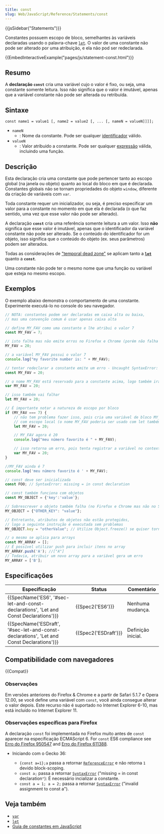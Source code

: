 ```yaml
---
title: const
slug: Web/JavaScript/Reference/Statements/const
---
```


{{jsSidebar("Statements")}}

Constantes possuem escopo de bloco, semelhantes às variáveis declaradas usando o palavra-chave [`let`](/pt-BR/docs/Web/JavaScript/Reference/Statements/let). O valor de uma constante não pode ser alterado por uma atribuição, e ela não pod ser redeclarada.

{{EmbedInteractiveExample("pages/js/statement-const.html")}}

## Resumo

A **declaração `const`** cria uma variável cujo o valor é fixo, ou seja, uma constante somente leitura. Isso não significa que o valor é imutável, apenas que a variável constante não pode ser alterada ou retribuída.

## Sintaxe

```
const name1 = value1 [, name2 = value2 [, ... [, nameN = valueN]]]];
```

- `nameN`
  - : Nome da constante. Pode ser qualquer [identificador](/pt-BR/docs/Glossary/Identifier) válido.
- `valueN`
  - : Valor atribuido a constante. Pode ser qualquer [expressão](/pt-BR/docs/Web/JavaScript/Guide/Expressions_and_Operators#Expressions) válida, incluindo uma função.

## Descrição

Esta declaração cria uma constante que pode pertencer tanto ao escopo global (na janela ou objeto) quanto ao local do bloco em que é declarada. Constantes globais não se tornam propriedades do objeto `window`, diferente da criação de variáveis com `var`.

Toda constante requer um inicializador, ou seja, é preciso especificar um valor para a constante no momento em que ela é declarada (o que faz sentido, uma vez que esse valor não pode ser alterado).

A declaração **`const`** cria uma referência somente leitura a um valor. Isso **não** significa que esse valor é imutável, apenas que o identificador da variável constante não pode ser alterado. Se o conteúdo do identificador for um objeto, isso significa que o conteúdo do objeto (ex. seus parâmetros) podem ser alterados.

Todas as considerações de ["temporal dead zone"](/pt-BR/docs/Web/JavaScript/Reference/Statements/let#Temporal_dead_zone_and_errors_with_let) se aplicam tanto a **[`let`](/pt-BR/docs/Web/JavaScript/Reference/Statements/let)** quanto a **`const`**.

Uma constante não pode ter o mesmo nome que uma função ou variável que esteja no mesmo escopo.

## Exemplos

O exemplo abaixo demonstra o comportamento de uma constante. Experimente executá-lo no console do seu navegador.

```js
// NOTA: constantes podem ser declaradas em caixa alta ou baixa,
// mas uma convenção comum é usar apenas caixa alta

// define MY_FAV como uma constante e lhe atribui o valor 7
const MY_FAV = 7;

// isto falha mas não emite erros no Firefox e Chrome (porém não falha no Safari)
MY_FAV = 20;

// a variável MY_FAV possui o valor 7
console.log("my favorite number is: " + MY_FAV);

// tentar redeclarar a constante emite um erro - Uncaught SyntaxError: Identifier 'MY_FAV' has already been declared
const MY_FAV = 20;

// o nome MY_FAV está reservado para a constante acima, logo também irá falhar
var MY_FAV = 20;

// isso também vai falhar
let MY_FAV = 20;

// É importante notar a natureza de escopo por bloco
if (MY_FAV === 7) {
    // não tem problema fazer isso, pois cria uma variável de bloco MY_FAV
    // com escopo local (o nome MY_FAV poderia ser usado com let também)
    let MY_FAV = 20;

    // MY_FAV agora é 20
    console.log("meu número favorito é " + MY_FAV);

    // isso retorna um erro, pois tenta registrar a variável no contexto global
    var MY_FAV = 20;
}

//MY_FAV ainda é 7
console.log('meu número favorito é ' + MY_FAV);

// const deve ser inicializada
const FOO; // SyntaxError: missing = in const declaration

// const também funciona com objetos
const MY_OBJECT = {'key':'value'};

// Sobrescrever o objeto também falha (no Firefox e Chrome mas não no Safari) - Uncaught TypeError: Assignment to constant variable.
MY_OBJECT = {"OTHER_KEY": "value"};

// Entretanto, atributos de objetos não estão protegidos,
// logo a seguinte instrução é executada sem problemas
MY_OBJECT.key = "otherValue"; // Utilize Object.freeze() se quiser tornar um objeto imutável

// o mesmo se aplica para arrays
const MY_ARRAY = [];
// É possível utilizar push para incluir itens no array
MY_ARRAY.push('A'); //["A"]
// Todavia, atribuir um novo array para a variável gera um erro
MY_ARRAY = ['B'];
```

## Especificações

| Especificação                                                                            | Status               | Comentário         |
| ---------------------------------------------------------------------------------------- | -------------------- | ------------------ |
| {{SpecName('ES6', '#sec-let-and-const-declarations', 'Let and Const Declarations')}}     | {{Spec2('ES6')}}     | Nenhuma mudança.   |
| {{SpecName('ESDraft', '#sec-let-and-const-declarations', 'Let and Const Declarations')}} | {{Spec2('ESDraft')}} | Definição inicial. |

## Compatibilidade com navegadores

{{Compat}}

### Observações

Em versões anteriores do Firefox & Chrome e a partir de Safari 5.1.7 e Opera 12.00, se você define uma variável com `const`, você ainda consegue alterar o valor depois. Este recurso não é suportado no Internet Explorer 6-10, mas está incluído no Internet Explorer 11.

### Observações específicas para Firefox

A declaração `const` foi implementada no Firefox muito antes de `const` aparecer na especificação ECMAScript 6. For `const` ES6 compliance see [Erro do Firefox 950547](https://bugzil.la/950547) and [Erro do Firefox 611388](https://bugzil.la/611388).

- Iniciando com o Gecko 36:

  - `{const a=1};a` passa a retornar [`ReferenceError`](/pt-BR/docs/Web/JavaScript/Reference/Global_Objects/ReferenceError) e não retorna `1` devido block-scoping.
  - `const a;` passa a retornar [`SyntaxError`](/pt-BR/docs/Web/JavaScript/Reference/Global_Objects/SyntaxError) ("missing = in const declaration`"`): É necessário incializar a constante.
  - `const a = 1; a = 2;` passa a retornar [`SyntaxError`](/pt-BR/docs/Web/JavaScript/Reference/Global_Objects/SyntaxError) ("invalid assignment to const a").

## Veja também

- [`var`](/pt-BR/docs/Web/JavaScript/Reference/Statements/var)
- [`let`](/pt-BR/docs/Web/JavaScript/Reference/Statements/let)
- [Guia de constantes em JavaScript](/pt-BR/docs/Web/JavaScript/Guide/Values,_variables,_and_literals#Constants)
